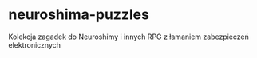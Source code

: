 # neuroshima-puzzles
Kolekcja zagadek do Neuroshimy i innych RPG z łamaniem zabezpieczeń elektronicznych
